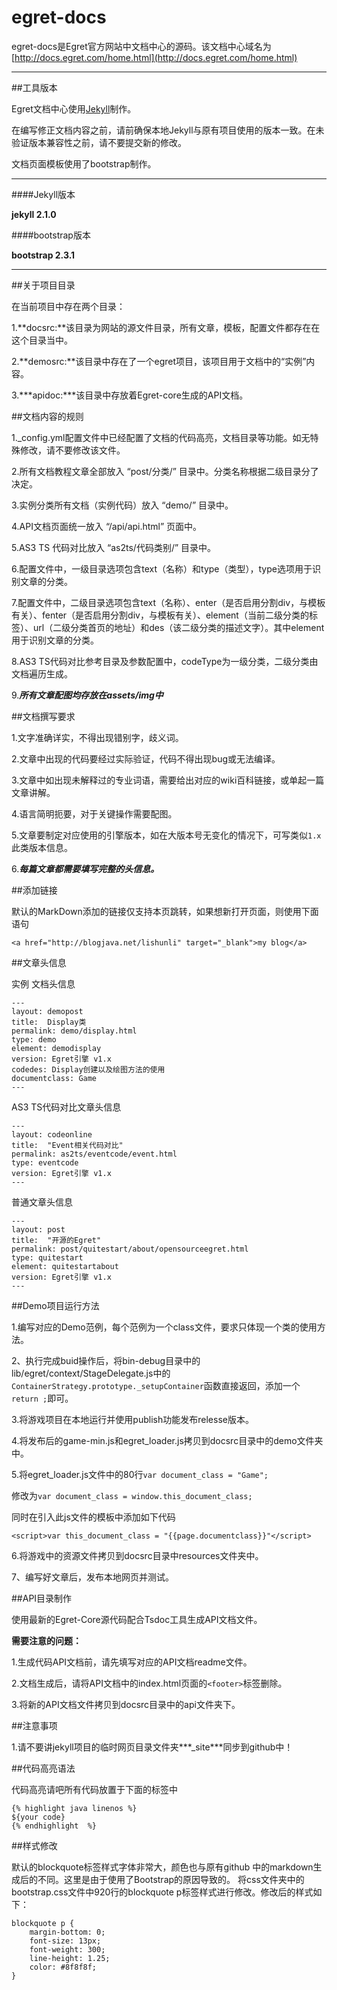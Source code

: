 egret-docs
==========

egret-docs是Egret官方网站中文档中心的源码。该文档中心域名为[http://docs.egret.com/home.html](http://docs.egret.com/home.html)

---

##工具版本

Egret文档中心使用[Jekyll](http://jekyllrb.com/)制作。

在编写修正文档内容之前，请前确保本地Jekyll与原有项目使用的版本一致。在未验证版本兼容性之前，请不要提交新的修改。

文档页面模板使用了bootstrap制作。

---

####Jekyll版本

**jekyll 2.1.0**


####bootstrap版本

**bootstrap 2.3.1**

---

##关于项目目录

在当前项目中存在两个目录：

1.**docsrc:**该目录为网站的源文件目录，所有文章，模板，配置文件都存在在这个目录当中。

2.**demosrc:**该目录中存在了一个egret项目，该项目用于文档中的“实例”内容。

3.***apidoc:***该目录中存放着Egret-core生成的API文档。

##文档内容的规则

1._config.yml配置文件中已经配置了文档的代码高亮，文档目录等功能。如无特殊修改，请不要修改该文件。

2.所有文档教程文章全部放入 “post/分类/” 目录中。分类名称根据二级目录分了决定。

3.实例分类所有文档（实例代码）放入 “demo/” 目录中。

4.API文档页面统一放入 “/api/api.html” 页面中。

5.AS3 TS 代码对比放入 “as2ts/代码类别/” 目录中。

6.配置文件中，一级目录选项包含text（名称）和type（类型），type选项用于识别文章的分类。

7.配置文件中，二级目录选项包含text（名称）、enter（是否启用分割div，与模板有关）、fenter（是否启用分割div，与模板有关）、element（当前二级分类的标签）、url（二级分类首页的地址）和des（该二级分类的描述文字）。其中element用于识别文章的分类。

8.AS3 TS代码对比参考目录及参数配置中，codeType为一级分类，二级分类由文档遍历生成。

9.***所有文章配图均存放在assets/img中***

##文档撰写要求

1.文字准确详实，不得出现错别字，歧义词。

2.文章中出现的代码要经过实际验证，代码不得出现bug或无法编译。

3.文章中如出现未解释过的专业词语，需要给出对应的wiki百科链接，或单起一篇文章讲解。

4.语言简明扼要，对于关键操作需要配图。

5.文章要制定对应使用的引擎版本，如在大版本号无变化的情况下，可写类似`1.x`此类版本信息。

6.***每篇文章都需要填写完整的头信息。***

##添加链接

默认的MarkDown添加的链接仅支持本页跳转，如果想新打开页面，则使用下面语句

`<a href="http://blogjava.net/lishunli" target="_blank">my blog</a>`

##文章头信息

实例 文档头信息

	---
	layout: demopost
	title:  Display类
	permalink: demo/display.html
	type: demo
	element: demodisplay
	version: Egret引擎 v1.x
	codedes: Display创建以及绘图方法的使用
	documentclass: Game
	---
	
AS3 TS代码对比文章头信息

	---
	layout: codeonline
	title:  "Event相关代码对比"
	permalink: as2ts/eventcode/event.html
	type: eventcode
	version: Egret引擎 v1.x
	---
	
普通文章头信息

	---
	layout: post
	title:  "开源的Egret"
	permalink: post/quitestart/about/opensourceegret.html
	type: quitestart
	element: quitestartabout
	version: Egret引擎 v1.x
	---

##Demo项目运行方法

1.编写对应的Demo范例，每个范例为一个class文件，要求只体现一个类的使用方法。

2、执行完成buid操作后，将bin-debug目录中的lib/egret/context/StageDelegate.js中的`ContainerStrategy.prototype._setupContainer`函数直接返回，添加一个`return ;`即可。

3.将游戏项目在本地运行并使用publish功能发布relesse版本。


4.将发布后的game-min.js和egret_loader.js拷贝到docsrc目录中的demo文件夹中。

5.将egret_loader.js文件中的80行`var document_class = "Game";`

修改为`var document_class = window.this_document_class;`

同时在引入此js文件的模板中添加如下代码

`<script>var this_document_class = "{{page.documentclass}}"</script>`

6.将游戏中的资源文件拷贝到docsrc目录中resources文件夹中。

7、编写好文章后，发布本地网页并测试。

##API目录制作

使用最新的Egret-Core源代码配合Tsdoc工具生成API文档文件。

**需要注意的问题：**

1.生成代码API文档前，请先填写对应的API文档readme文件。

2.文档生成后，请将API文档中的index.html页面的`<footer>`标签删除。

3.将新的API文档文件拷贝到docsrc目录中的api文件夹下。

##注意事项

1.请不要讲jekyll项目的临时网页目录文件夹***_site***同步到github中！

##代码高亮语法

代码高亮请吧所有代码放置于下面的标签中

	{% highlight java linenos %}
	${your code}
	{% endhighlight  %}

##样式修改

默认的blockquote标签样式字体非常大，颜色也与原有github 中的markdown生成后的不同。这里是由于使用了Bootstrap的原因导致的。
将css文件夹中的bootstrap.css文件中920行的blockquote p标签样式进行修改。修改后的样式如下：

	blockquote p {
		margin-bottom: 0;
		font-size: 13px;
		font-weight: 300;
		line-height: 1.25;
		color: #8f8f8f;
	}


